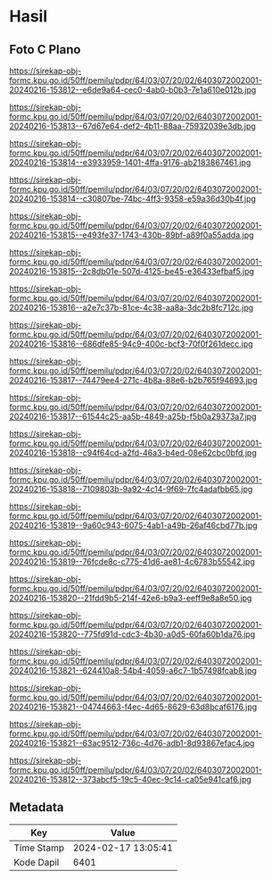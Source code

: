 # Hasil

## Foto C Plano

https://sirekap-obj-formc.kpu.go.id/50ff/pemilu/pdpr/64/03/07/20/02/6403072002001-20240216-153812--e6de9a64-cec0-4ab0-b0b3-7e1a610e012b.jpg

https://sirekap-obj-formc.kpu.go.id/50ff/pemilu/pdpr/64/03/07/20/02/6403072002001-20240216-153813--67d67e64-def2-4b11-88aa-75932039e3db.jpg

https://sirekap-obj-formc.kpu.go.id/50ff/pemilu/pdpr/64/03/07/20/02/6403072002001-20240216-153814--e3933959-1401-4ffa-9176-ab2183867461.jpg

https://sirekap-obj-formc.kpu.go.id/50ff/pemilu/pdpr/64/03/07/20/02/6403072002001-20240216-153814--c30807be-74bc-4ff3-9358-e59a36d30b4f.jpg

https://sirekap-obj-formc.kpu.go.id/50ff/pemilu/pdpr/64/03/07/20/02/6403072002001-20240216-153815--e493fe37-1743-430b-89bf-a89f0a55adda.jpg

https://sirekap-obj-formc.kpu.go.id/50ff/pemilu/pdpr/64/03/07/20/02/6403072002001-20240216-153815--2c8db01e-507d-4125-be45-e36433efbaf5.jpg

https://sirekap-obj-formc.kpu.go.id/50ff/pemilu/pdpr/64/03/07/20/02/6403072002001-20240216-153816--a2e7c37b-81ce-4c38-aa8a-3dc2b8fc712c.jpg

https://sirekap-obj-formc.kpu.go.id/50ff/pemilu/pdpr/64/03/07/20/02/6403072002001-20240216-153816--686dfe85-94c9-400c-bcf3-70f0f261decc.jpg

https://sirekap-obj-formc.kpu.go.id/50ff/pemilu/pdpr/64/03/07/20/02/6403072002001-20240216-153817--74479ee4-271c-4b8a-88e6-b2b765f94693.jpg

https://sirekap-obj-formc.kpu.go.id/50ff/pemilu/pdpr/64/03/07/20/02/6403072002001-20240216-153817--61544c25-aa5b-4849-a25b-f5b0a29373a7.jpg

https://sirekap-obj-formc.kpu.go.id/50ff/pemilu/pdpr/64/03/07/20/02/6403072002001-20240216-153818--c94f64cd-a2fd-46a3-b4ed-08e62cbc0bfd.jpg

https://sirekap-obj-formc.kpu.go.id/50ff/pemilu/pdpr/64/03/07/20/02/6403072002001-20240216-153818--7109803b-9a92-4c14-9f69-7fc4adafbb65.jpg

https://sirekap-obj-formc.kpu.go.id/50ff/pemilu/pdpr/64/03/07/20/02/6403072002001-20240216-153819--9a60c943-6075-4ab1-a49b-26af46cbd77b.jpg

https://sirekap-obj-formc.kpu.go.id/50ff/pemilu/pdpr/64/03/07/20/02/6403072002001-20240216-153819--76fcde8c-c775-41d6-ae81-4c6783b55542.jpg

https://sirekap-obj-formc.kpu.go.id/50ff/pemilu/pdpr/64/03/07/20/02/6403072002001-20240216-153820--21fdd9b5-214f-42e6-b9a3-eeff9e8a8e50.jpg

https://sirekap-obj-formc.kpu.go.id/50ff/pemilu/pdpr/64/03/07/20/02/6403072002001-20240216-153820--775fd91d-cdc3-4b30-a0d5-60fa60b1da76.jpg

https://sirekap-obj-formc.kpu.go.id/50ff/pemilu/pdpr/64/03/07/20/02/6403072002001-20240216-153821--624410a8-54b4-4059-a6c7-1b57498fcab8.jpg

https://sirekap-obj-formc.kpu.go.id/50ff/pemilu/pdpr/64/03/07/20/02/6403072002001-20240216-153821--04744663-f4ec-4d65-8629-63d8bcaf6176.jpg

https://sirekap-obj-formc.kpu.go.id/50ff/pemilu/pdpr/64/03/07/20/02/6403072002001-20240216-153821--63ac9512-736c-4d76-adb1-8d93867efac4.jpg

https://sirekap-obj-formc.kpu.go.id/50ff/pemilu/pdpr/64/03/07/20/02/6403072002001-20240216-153812--373abcf5-19c5-40ec-9c14-ca05e941caf6.jpg


## Metadata

| Key        | Value               |
| ---------- | ------------------- |
| Time Stamp | 2024-02-17 13:05:41 |
| Kode Dapil | 6401                |



